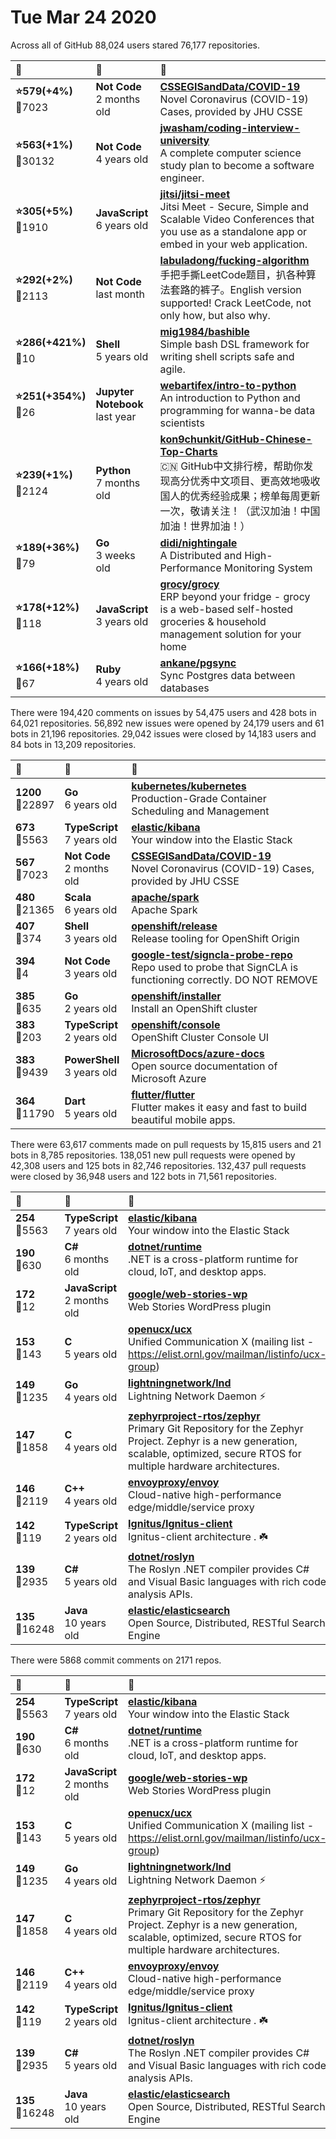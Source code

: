 # Tue Mar 24 2020

Across all of GitHub 88,024 users stared 
76,177 repositories. 

| :page_with_curl: | :calendar: | :page_with_curl: |
| :--- | :--- | :--- |
| **:star:579(+4%)**<br>:twisted_rightwards_arrows:7023 | **Not Code**<br>2 months old | **[CSSEGISandData/COVID-19](https://github.com/CSSEGISandData/COVID-19)**<br>Novel Coronavirus (COVID-19) Cases, provided by JHU CSSE |
| **:star:563(+1%)**<br>:twisted_rightwards_arrows:30132 | **Not Code**<br>4 years old | **[jwasham/coding-interview-university](https://github.com/jwasham/coding-interview-university)**<br>A complete computer science study plan to become a software engineer. |
| **:star:305(+5%)**<br>:twisted_rightwards_arrows:1910 | **JavaScript**<br>6 years old | **[jitsi/jitsi-meet](https://github.com/jitsi/jitsi-meet)**<br>Jitsi Meet - Secure, Simple and Scalable Video Conferences that you use as a standalone app or embed in your web application. |
| **:star:292(+2%)**<br>:twisted_rightwards_arrows:2113 | **Not Code**<br>last month | **[labuladong/fucking-algorithm](https://github.com/labuladong/fucking-algorithm)**<br>手把手撕LeetCode题目，扒各种算法套路的裤子。English version supported! Crack LeetCode, not only how, but also why.  |
| **:star:286(+421%)**<br>:twisted_rightwards_arrows:10 | **Shell**<br>5 years old | **[mig1984/bashible](https://github.com/mig1984/bashible)**<br>Simple bash DSL framework for writing shell scripts safe and agile. |
| **:star:251(+354%)**<br>:twisted_rightwards_arrows:26 | **Jupyter Notebook**<br>last year | **[webartifex/intro-to-python](https://github.com/webartifex/intro-to-python)**<br>An introduction to Python and programming for wanna-be data scientists |
| **:star:239(+1%)**<br>:twisted_rightwards_arrows:2124 | **Python**<br>7 months old | **[kon9chunkit/GitHub-Chinese-Top-Charts](https://github.com/kon9chunkit/GitHub-Chinese-Top-Charts)**<br>:cn: GitHub中文排行榜，帮助你发现高分优秀中文项目、更高效地吸收国人的优秀经验成果；榜单每周更新一次，敬请关注！（武汉加油！中国加油！世界加油！） |
| **:star:189(+36%)**<br>:twisted_rightwards_arrows:79 | **Go**<br>3 weeks old | **[didi/nightingale](https://github.com/didi/nightingale)**<br>A Distributed and High-Performance Monitoring System |
| **:star:178(+12%)**<br>:twisted_rightwards_arrows:118 | **JavaScript**<br>3 years old | **[grocy/grocy](https://github.com/grocy/grocy)**<br>ERP beyond your fridge - grocy is a web-based self-hosted groceries & household management solution for your home |
| **:star:166(+18%)**<br>:twisted_rightwards_arrows:67 | **Ruby**<br>4 years old | **[ankane/pgsync](https://github.com/ankane/pgsync)**<br>Sync Postgres data between databases |

There were 194,420 comments on issues by 54,475 users and 428 bots in 64,021 repositories.
56,892 new issues were opened by 24,179 users and 61 bots in 21,196 repositories.
29,042 issues were closed by 14,183 users and 84 bots in 13,209 repositories.

| :speech_balloon: | :calendar: | :page_with_curl: |
| :--- | :--- | :--- |
| **1200**<br>:twisted_rightwards_arrows:22897 | **Go**<br>6 years old | **[kubernetes/kubernetes](https://github.com/kubernetes/kubernetes)**<br>Production-Grade Container Scheduling and Management |
| **673**<br>:twisted_rightwards_arrows:5563 | **TypeScript**<br>7 years old | **[elastic/kibana](https://github.com/elastic/kibana)**<br>Your window into the Elastic Stack |
| **567**<br>:twisted_rightwards_arrows:7023 | **Not Code**<br>2 months old | **[CSSEGISandData/COVID-19](https://github.com/CSSEGISandData/COVID-19)**<br>Novel Coronavirus (COVID-19) Cases, provided by JHU CSSE |
| **480**<br>:twisted_rightwards_arrows:21365 | **Scala**<br>6 years old | **[apache/spark](https://github.com/apache/spark)**<br>Apache Spark |
| **407**<br>:twisted_rightwards_arrows:374 | **Shell**<br>3 years old | **[openshift/release](https://github.com/openshift/release)**<br>Release tooling for OpenShift Origin |
| **394**<br>:twisted_rightwards_arrows:4 | **Not Code**<br>3 years old | **[google-test/signcla-probe-repo](https://github.com/google-test/signcla-probe-repo)**<br>Repo used to probe that SignCLA is functioning correctly.  DO NOT REMOVE |
| **385**<br>:twisted_rightwards_arrows:635 | **Go**<br>2 years old | **[openshift/installer](https://github.com/openshift/installer)**<br>Install an OpenShift cluster |
| **383**<br>:twisted_rightwards_arrows:203 | **TypeScript**<br>2 years old | **[openshift/console](https://github.com/openshift/console)**<br>OpenShift Cluster Console UI |
| **383**<br>:twisted_rightwards_arrows:9439 | **PowerShell**<br>3 years old | **[MicrosoftDocs/azure-docs](https://github.com/MicrosoftDocs/azure-docs)**<br>Open source documentation of Microsoft Azure |
| **364**<br>:twisted_rightwards_arrows:11790 | **Dart**<br>5 years old | **[flutter/flutter](https://github.com/flutter/flutter)**<br>Flutter makes it easy and fast to build beautiful mobile apps. |

There were 63,617 comments made on pull requests by 15,815 users and 21 bots in 8,785 repositories.
138,051 new pull requests were opened by 42,308 users and 125 bots in 82,746 repositories.
132,437 pull requests were closed by 36,948 users and 122 bots in 71,561 repositories.

| :speech_balloon: | :calendar: | :page_with_curl: |
| :--- | :--- | :--- |
| **254**<br>:twisted_rightwards_arrows:5563 | **TypeScript**<br>7 years old | **[elastic/kibana](https://github.com/elastic/kibana)**<br>Your window into the Elastic Stack |
| **190**<br>:twisted_rightwards_arrows:630 | **C#**<br>6 months old | **[dotnet/runtime](https://github.com/dotnet/runtime)**<br>.NET is a cross-platform runtime for cloud, IoT, and desktop apps. |
| **172**<br>:twisted_rightwards_arrows:12 | **JavaScript**<br>2 months old | **[google/web-stories-wp](https://github.com/google/web-stories-wp)**<br>Web Stories WordPress plugin |
| **153**<br>:twisted_rightwards_arrows:143 | **C**<br>5 years old | **[openucx/ucx](https://github.com/openucx/ucx)**<br>Unified Communication X  (mailing list - https://elist.ornl.gov/mailman/listinfo/ucx-group) |
| **149**<br>:twisted_rightwards_arrows:1235 | **Go**<br>4 years old | **[lightningnetwork/lnd](https://github.com/lightningnetwork/lnd)**<br>Lightning Network Daemon ⚡️ |
| **147**<br>:twisted_rightwards_arrows:1858 | **C**<br>4 years old | **[zephyrproject-rtos/zephyr](https://github.com/zephyrproject-rtos/zephyr)**<br>Primary Git Repository for the Zephyr Project. Zephyr is a new generation, scalable, optimized, secure RTOS for multiple hardware architectures. |
| **146**<br>:twisted_rightwards_arrows:2119 | **C++**<br>4 years old | **[envoyproxy/envoy](https://github.com/envoyproxy/envoy)**<br>Cloud-native high-performance edge/middle/service proxy |
| **142**<br>:twisted_rightwards_arrows:119 | **TypeScript**<br>2 years old | **[Ignitus/Ignitus-client](https://github.com/Ignitus/Ignitus-client)**<br>Ignitus-client architecture . ☘️ |
| **139**<br>:twisted_rightwards_arrows:2935 | **C#**<br>5 years old | **[dotnet/roslyn](https://github.com/dotnet/roslyn)**<br>The Roslyn .NET compiler provides C# and Visual Basic languages with rich code analysis APIs. |
| **135**<br>:twisted_rightwards_arrows:16248 | **Java**<br>10 years old | **[elastic/elasticsearch](https://github.com/elastic/elasticsearch)**<br>Open Source, Distributed, RESTful Search Engine |

There were 5868 commit comments on 2171 repos.

| :speech_balloon: | :calendar: | :page_with_curl: |
| :--- | :--- | :--- |
| **254**<br>:twisted_rightwards_arrows:5563 | **TypeScript**<br>7 years old | **[elastic/kibana](https://github.com/elastic/kibana)**<br>Your window into the Elastic Stack |
| **190**<br>:twisted_rightwards_arrows:630 | **C#**<br>6 months old | **[dotnet/runtime](https://github.com/dotnet/runtime)**<br>.NET is a cross-platform runtime for cloud, IoT, and desktop apps. |
| **172**<br>:twisted_rightwards_arrows:12 | **JavaScript**<br>2 months old | **[google/web-stories-wp](https://github.com/google/web-stories-wp)**<br>Web Stories WordPress plugin |
| **153**<br>:twisted_rightwards_arrows:143 | **C**<br>5 years old | **[openucx/ucx](https://github.com/openucx/ucx)**<br>Unified Communication X  (mailing list - https://elist.ornl.gov/mailman/listinfo/ucx-group) |
| **149**<br>:twisted_rightwards_arrows:1235 | **Go**<br>4 years old | **[lightningnetwork/lnd](https://github.com/lightningnetwork/lnd)**<br>Lightning Network Daemon ⚡️ |
| **147**<br>:twisted_rightwards_arrows:1858 | **C**<br>4 years old | **[zephyrproject-rtos/zephyr](https://github.com/zephyrproject-rtos/zephyr)**<br>Primary Git Repository for the Zephyr Project. Zephyr is a new generation, scalable, optimized, secure RTOS for multiple hardware architectures. |
| **146**<br>:twisted_rightwards_arrows:2119 | **C++**<br>4 years old | **[envoyproxy/envoy](https://github.com/envoyproxy/envoy)**<br>Cloud-native high-performance edge/middle/service proxy |
| **142**<br>:twisted_rightwards_arrows:119 | **TypeScript**<br>2 years old | **[Ignitus/Ignitus-client](https://github.com/Ignitus/Ignitus-client)**<br>Ignitus-client architecture . ☘️ |
| **139**<br>:twisted_rightwards_arrows:2935 | **C#**<br>5 years old | **[dotnet/roslyn](https://github.com/dotnet/roslyn)**<br>The Roslyn .NET compiler provides C# and Visual Basic languages with rich code analysis APIs. |
| **135**<br>:twisted_rightwards_arrows:16248 | **Java**<br>10 years old | **[elastic/elasticsearch](https://github.com/elastic/elasticsearch)**<br>Open Source, Distributed, RESTful Search Engine |

